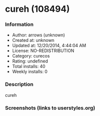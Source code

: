 # cureh (108494)

### Information
- Author: arrows (unknown)
- Created at: unknown
- Updated at: 12/20/2014, 4:44:04 AM
- License: NO-REDISTRIBUTION
- Category: curecos
- Rating: undefined
- Total installs: 40
- Weekly installs: 0


### Description
cureh


### Screenshots (links to userstyles.org)




